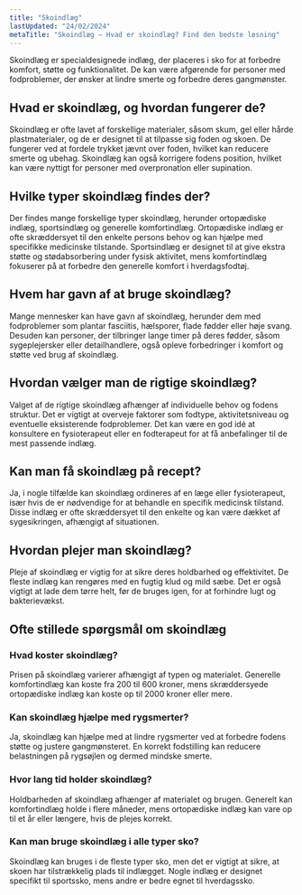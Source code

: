 ```yaml
---
title: "Skoindlæg"
lastUpdated: "24/02/2024"
metaTitle: "Skoindlæg – Hvad er skoindlæg? Find den bedste løsning"
---
```


Skoindlæg er specialdesignede indlæg, der placeres i sko for at forbedre komfort, støtte og funktionalitet. De kan være afgørende for personer med fodproblemer, der ønsker at lindre smerte og forbedre deres gangmønster.

## Hvad er skoindlæg, og hvordan fungerer de?

Skoindlæg er ofte lavet af forskellige materialer, såsom skum, gel eller hårde plastmaterialer, og de er designet til at tilpasse sig foden og skoen. De fungerer ved at fordele trykket jævnt over foden, hvilket kan reducere smerte og ubehag. Skoindlæg kan også korrigere fodens position, hvilket kan være nyttigt for personer med overpronation eller supination.

## Hvilke typer skoindlæg findes der?

Der findes mange forskellige typer skoindlæg, herunder ortopædiske indlæg, sportsindlæg og generelle komfortindlæg. Ortopædiske indlæg er ofte skræddersyet til den enkelte persons behov og kan hjælpe med specifikke medicinske tilstande. Sportsindlæg er designet til at give ekstra støtte og stødabsorbering under fysisk aktivitet, mens komfortindlæg fokuserer på at forbedre den generelle komfort i hverdagsfodtøj.

## Hvem har gavn af at bruge skoindlæg?

Mange mennesker kan have gavn af skoindlæg, herunder dem med fodproblemer som plantar fasciitis, hælsporer, flade fødder eller høje svang. Desuden kan personer, der tilbringer lange timer på deres fødder, såsom sygeplejersker eller detailhandlere, også opleve forbedringer i komfort og støtte ved brug af skoindlæg.

## Hvordan vælger man de rigtige skoindlæg?

Valget af de rigtige skoindlæg afhænger af individuelle behov og fodens struktur. Det er vigtigt at overveje faktorer som fodtype, aktivitetsniveau og eventuelle eksisterende fodproblemer. Det kan være en god idé at konsultere en fysioterapeut eller en fodterapeut for at få anbefalinger til de mest passende indlæg.

## Kan man få skoindlæg på recept?

Ja, i nogle tilfælde kan skoindlæg ordineres af en læge eller fysioterapeut, især hvis de er nødvendige for at behandle en specifik medicinsk tilstand. Disse indlæg er ofte skræddersyet til den enkelte og kan være dækket af sygesikringen, afhængigt af situationen.

## Hvordan plejer man skoindlæg?

Pleje af skoindlæg er vigtig for at sikre deres holdbarhed og effektivitet. De fleste indlæg kan rengøres med en fugtig klud og mild sæbe. Det er også vigtigt at lade dem tørre helt, før de bruges igen, for at forhindre lugt og bakterievækst.

## Ofte stillede spørgsmål om skoindlæg

### Hvad koster skoindlæg?

Prisen på skoindlæg varierer afhængigt af typen og materialet. Generelle komfortindlæg kan koste fra 200 til 600 kroner, mens skræddersyede ortopædiske indlæg kan koste op til 2000 kroner eller mere.

### Kan skoindlæg hjælpe med rygsmerter?

Ja, skoindlæg kan hjælpe med at lindre rygsmerter ved at forbedre fodens støtte og justere gangmønsteret. En korrekt fodstilling kan reducere belastningen på rygsøjlen og dermed mindske smerte.

### Hvor lang tid holder skoindlæg?

Holdbarheden af skoindlæg afhænger af materialet og brugen. Generelt kan komfortindlæg holde i flere måneder, mens ortopædiske indlæg kan vare op til et år eller længere, hvis de plejes korrekt.

### Kan man bruge skoindlæg i alle typer sko?

Skoindlæg kan bruges i de fleste typer sko, men det er vigtigt at sikre, at skoen har tilstrækkelig plads til indlægget. Nogle indlæg er designet specifikt til sportssko, mens andre er bedre egnet til hverdagssko.